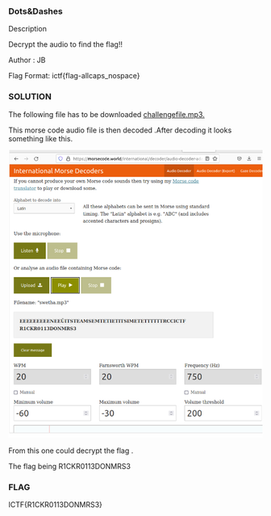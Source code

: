 
### Dots&Dashes
Description

Decrypt the audio to find the flag!!

Author : JB

Flag Format:
ictf{flag-allcaps_nospace}

### SOLUTION

The following file has to be downloaded
<a href= "https://raw.githubusercontent.com/swetaajit/indyctf/main/Dots%26Dashes/swetha.mp3">challengefile.mp3.</a>

This morse code  audio file is then decoded .After decoding it looks something like this.

![alttext](./Dots&Dashes/dotsanddashes.png)


From this one could decrypt the flag .

The flag being
R1CKR0113DONMRS3

### FLAG
ICTF{R1CKR0113DONMRS3}

